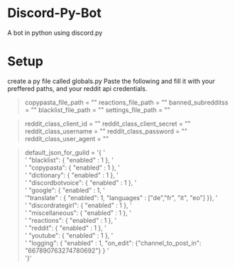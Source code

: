 # Discord-Py-Bot
 A bot in python using discord.py
 
 # Setup

 create a py file called globals.py
 Paste the following and fill it with your preffered paths, and your reddit api credentials.

>copypasta_file_path = ""
>reactions_file_path = ""
>banned_subredditss = ""
>blacklist_file_path = ""
>settings_file_path = ""


>reddit_class_client_id = ""
>reddit_class_client_secret = ""
>reddit_class_username = ""
>reddit_class_password = ""
>reddit_class_user_agent = ""


>default_json_for_guild = '{ ' \
                         ' "blacklist": { "enabled" : 1 }, ' \
                         ' "copypasta": { "enabled" : 1 }, ' \
                         ' "dictionary": { "enabled" : 1 }, ' \
                         ' "discordbotvoice": { "enabled" : 1 }, ' \
                         ' "google": { "enabled" : 1, ' \
                                '"translate" : { "enabled": 1, "languages" : ["de","fr", "it", "eo"] }}, ' \
                         ' "discordrategirl": { "enabled" : 1 }, ' \
                         ' "miscellaneous": { "enabled" : 1 }, ' \
                         ' "reactions": { "enabled" : 1 }, ' \
                         ' "reddit": { "enabled" : 1 }, ' \
                         ' "youtube": { "enabled" : 1 }, ' \
                         ' "logging": { "enabled" : 1, "on_edit": {"channel_to_post_in": "667890763274780692"} } ' \
                         '}'
    
